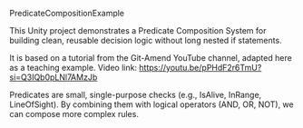 PredicateCompositionExample

This Unity project demonstrates a Predicate Composition System for building clean, reusable decision logic without long nested if statements.

It is based on a tutorial from the Git-Amend YouTube channel, adapted here as a teaching example.
Video link:
https://youtu.be/pPHdF2r6TmU?si=Q3IQb0pLNl7AMzJb

Predicates are small, single-purpose checks (e.g., IsAlive, InRange, LineOfSight). By combining them with logical operators (AND, OR, NOT), we can compose more complex rules.
